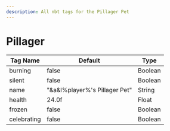 ```yaml
---
description: All nbt tags for the Pillager Pet
---
```



# Pillager

| Tag Name     | Default                                                            | Type                                         |
| - | - | - |
| burning | false | Boolean |
| silent | false | Boolean |
| name | "&a&l%player%'s Pillager Pet" | String |
| health | 24.0f | Float |
| frozen | false | Boolean |
| celebrating | false | Boolean |
